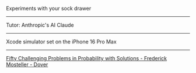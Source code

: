 Experiments with your sock drawer

- - - -

Tutor: Anthropic's AI Claude

- - - -

Xcode simulator set on the iPhone 16 Pro Max

- - - -

[Fifty Challenging Problems in Probability with Solutions - Frederick Mosteller - Dover](https://store.doverpublications.com/products/9780486653556?srsltid=AfmBOoqTq25PzBNjRLb4DdBFVKu3-nixrTLp-gyKcBjO34ELsyAo8cy6)

